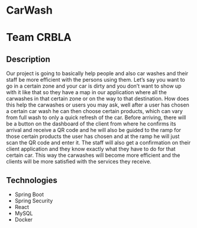 # CarWash

# Team CRBLA

## Description

Our project is going to basically help people and also car washes and their staff be more efficient with the persons using them. Let’s say you want to go in a certain zone and your car is dirty and you don’t want to show up with it like that so they have a map in our application where all the carwashes in that certain zone or on the way to that destination. How does this help the carwashes or users you may ask, well after a user has chosen a certain car wash he can then choose certain products, which can vary from full wash to only a quick refresh of the car. Before arriving, there will be a button on the dashboard of the client from where he confirms its arrival and receive a QR code and he will also be guided to the ramp for those certain products the user has chosen and at the ramp he will just scan the QR code and enter it. The staff will also get a confirmation on their client application and they know exactly what they have to do for that certain car. This way the carwashes will become more efficient and the clients will be more satisfied with the services they receive.

## Technologies

- Spring Boot
- Spring Security
- React
- MySQL
- Docker
